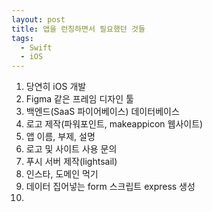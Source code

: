 ```yaml
---
layout: post
title: 앱을 런칭하면서 필요했던 것들
tags:
  - Swift
  - iOS
---
```

1. 당연히 iOS 개발
2. Figma 같은 프레임 디자인 툴
3. 백엔드(SaaS 파이어베이스) 데이터베이스
4. 로고 제작(파워포인트, makeappicon 웹사이트)
5. 앱 이름, 부제, 설명
6. 로고 및 사이트 사용 문의
7. 푸시 서버 제작(lightsail)
8. 인스타, 도메인 먹기
9. 데이터 집어넣는 form 스크립트 express 생성
10. 
